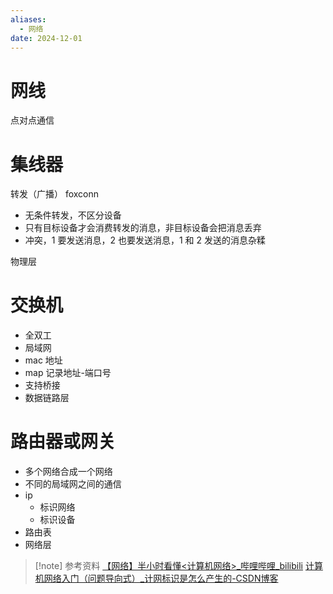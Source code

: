 ```yaml
---
aliases:
  - 网络
date: 2024-12-01
---
```


# 网线

点对点通信

# 集线器

转发（广播）
foxconn 

- 无条件转发，不区分设备
- 只有目标设备才会消费转发的消息，非目标设备会把消息丢弃
- 冲突，1 要发送消息，2 也要发送消息，1 和 2 发送的消息杂糅

物理层

# 交换机

- 全双工
- 局域网
- mac 地址
- map 记录地址-端口号
- 支持桥接
- 数据链路层

# 路由器或网关

- 多个网络合成一个网络
- 不同的局域网之间的通信
- ip
	- 标识网络
	- 标识设备
- 路由表
- 网络层


> [!note] 参考资料
> [【网络】半小时看懂<计算机网络>_哔哩哔哩_bilibili](https://www.bilibili.com/video/BV124411k7uV/?spm_id_from=333.337.search-card.all.click&vd_source=081641abeed94aff322f0473e2c1773d)
> [计算机网络入门（问题导向式）_计网标识是怎么产生的-CSDN博客](https://blog.csdn.net/qq_51982545/article/details/120396004)